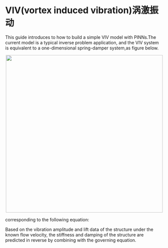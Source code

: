 # VIV(vortex induced vibration)涡激振动
This guide introduces to how to build a simple VIV model with PINNs.The current model is a typical inverse problem application, and the VIV system is equivalent to a one-dimensional spring-damper system,as figure below.

<div align="center">
<img src="../../docs/source/img/ldc2d_u_100x100.png" width = "500" align=center />
</div>


corresponding to the following equation:



Based on the vibration amplitude and lift data of the structure under the known flow velocity, the stiffness and damping of the structure are predicted in reverse by combining with the governing equation.
